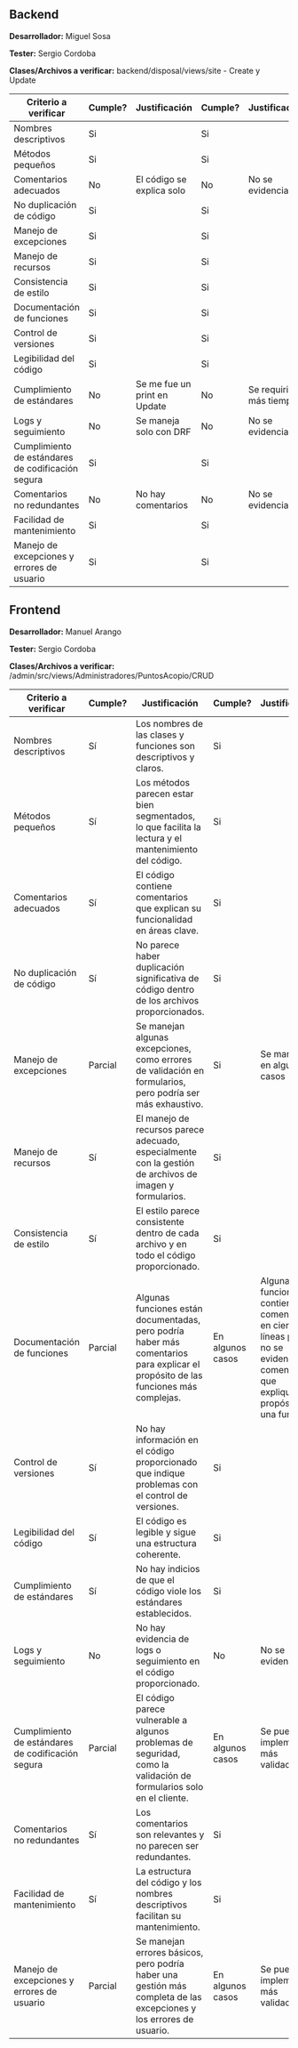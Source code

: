 ## Backend

**Desarrollador:** Miguel Sosa

**Tester:** Sergio Cordoba

**Clases/Archivos a verificar:** backend/disposal/views/site - Create y Update

| Criterio a verificar                              | Cumple? | Justificación                | Cumple? | Justificación | Notas adicionales |
| ------------------------------------------------- | ------- | ---------------------------- | ------- | ------------- | ----------------- |
| Nombres descriptivos                              | Si      |                              | Si        |               |                   |
| Métodos pequeños                                  | Si      |                              | Si        |               |                   |
| Comentarios adecuados                             | No      | El código se explica solo    | No        | No se evidencia              |                   |
| No duplicación de código                          | Si      |                              | Si        |               |                   |
| Manejo de excepciones                             | Si      |                              | Si        |               |                   |
| Manejo de recursos                                | Si      |                              | Si        |               |                   |
| Consistencia de estilo                            | Si      |                              | Si        |               |                   |
| Documentación de funciones                        | Si      |                              | Si        |               |                   |
| Control de versiones                              | Si      |                              | Si        |               |                   |
| Legibilidad del código                            | Si      |                              | Si        |               |                   |
| Cumplimiento de estándares                        | No      | Se me fue un print en Update | No        | Se requirió más tiempo              |                   |
| Logs y seguimiento                                | No      | Se maneja solo con DRF       | No        | No se evidencia              |                   |
| Cumplimiento de estándares de codificación segura | Si      |                              | Si        |               |                   |
| Comentarios no redundantes                        | No      | No hay comentarios           | No        | No se evidencia              |                   |
| Facilidad de mantenimiento                        | Si      |                              | Si        |               |                   |
| Manejo de excepciones y errores de usuario        | Si      |                              | Si        |               |                   |

## Frontend

**Desarrollador:** Manuel Arango

**Tester:** Sergio Cordoba

**Clases/Archivos a verificar:** /admin/src/views/Administradores/PuntosAcopio/CRUD

| Criterio a verificar                              | Cumple? | Justificación                                                                                                                      | Cumple? | Justificación | Notas adicionales |
| ------------------------------------------------- | ------- | ---------------------------------------------------------------------------------------------------------------------------------- | ------- | ------------- | ----------------- |
| Nombres descriptivos                              | Sí      | Los nombres de las clases y funciones son descriptivos y claros.                                                                   | Si        |               |                   |
| Métodos pequeños                                  | Sí      | Los métodos parecen estar bien segmentados, lo que facilita la lectura y el mantenimiento del código.                              | Si        |               |                   |
| Comentarios adecuados                             | Sí      | El código contiene comentarios que explican su funcionalidad en áreas clave.                                                       | Si        |               |                   |
| No duplicación de código                          | Sí      | No parece haber duplicación significativa de código dentro de los archivos proporcionados.                                         | Si        |               |                   |
| Manejo de excepciones                             | Parcial | Se manejan algunas excepciones, como errores de validación en formularios, pero podría ser más exhaustivo.                         | Si        | Se manejan en algunos casos              |                   |
| Manejo de recursos                                | Sí      | El manejo de recursos parece adecuado, especialmente con la gestión de archivos de imagen y formularios.                           | Si        |               |                   |
| Consistencia de estilo                            | Sí      | El estilo parece consistente dentro de cada archivo y en todo el código proporcionado.                                             | Si        |               |                   |
| Documentación de funciones                        | Parcial | Algunas funciones están documentadas, pero podría haber más comentarios para explicar el propósito de las funciones más complejas. | En algunos casos        | Algunas funciones contienen comentarios en ciertas líneas pero no se evidencian comentarios que expliquen el propósito de una función              |                   |
| Control de versiones                              | Sí      | No hay información en el código proporcionado que indique problemas con el control de versiones.                                   | Si        |               |                   |
| Legibilidad del código                            | Sí      | El código es legible y sigue una estructura coherente.                                                                             | Si        |               |                   |
| Cumplimiento de estándares                        | Sí      | No hay indicios de que el código viole los estándares establecidos.                                                                | Si        |               |                   |
| Logs y seguimiento                                | No      | No hay evidencia de logs o seguimiento en el código proporcionado.                                                                 | No        | No se evidencia              |                   |
| Cumplimiento de estándares de codificación segura | Parcial | El código parece vulnerable a algunos problemas de seguridad, como la validación de formularios solo en el cliente.                | En algunos casos        | Se puede implementar más validación              |                   |
| Comentarios no redundantes                        | Sí      | Los comentarios son relevantes y no parecen ser redundantes.                                                                       | Si        |               |                   |
| Facilidad de mantenimiento                        | Sí      | La estructura del código y los nombres descriptivos facilitan su mantenimiento.                                                    | Si        |               |                   |
| Manejo de excepciones y errores de usuario        | Parcial | Se manejan errores básicos, pero podría haber una gestión más completa de las excepciones y los errores de usuario.                | En algunos casos        | Se puede implementar más validación              |                   |
